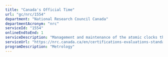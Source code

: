 ```yaml
---
title: "Canada's Official Time"
url: "gc/nrc/1554"
department: "National Research Council Canada"
departmentAcronym: "nrc"
serviceId: "1554"
onlineEndtoEnd: 1
serviceDescription: "Management and maintenance of the atomic clocks that keep time for Canada's telephone talking clock, CBC daily time broadcasts, computer time clocks, and internet servers."
serviceUrl: "https://nrc.canada.ca/en/certifications-evaluations-standards/canadas-official-time"
programDescription: "Metrology"
---
```

